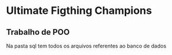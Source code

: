  
# Ultimate Figthing Champions
## Trabalho de POO

Na pasta sql tem todos os arquivos referentes ao banco de dados
